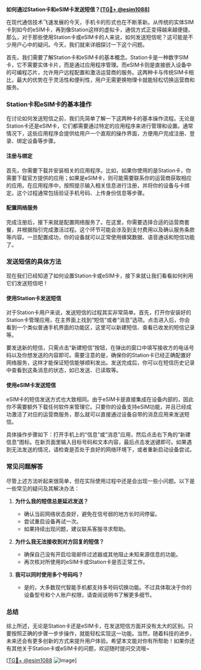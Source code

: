 **如何通过Station卡和eSIM卡发送短信？[[TG💪+ @esim1088](https://t.me/s/esim1088)]**

在现代通信技术飞速发展的今天，手机卡的形式也在不断革新。从传统的实体SIM卡到如今的eSIM卡，再到像Station这样的虚拟卡，通信方式正变得越来越便捷。那么，对于那些使用Station卡或eSIM卡的人来说，如何发送短信呢？这可能是不少用户心中的疑问。今天，我们就来详细探讨一下这个问题。

首先，我们需要了解Station卡和eSIM卡的基本概念。Station卡是一种数字SIM卡，它不需要实体卡片，而是通过应用程序管理。而eSIM卡则是直接嵌入设备中的可编程芯片，允许用户远程配置和激活运营商的服务。这两种卡与传统SIM卡相比，最大的优势在于灵活性和便利性，用户无需更换物理卡就能轻松切换运营商和服务。

### Station卡和eSIM卡的基本操作

在讨论如何发送短信之前，我们先简单了解一下这两种卡的基本操作流程。无论是Station卡还是eSIM卡，它们都需要通过特定的应用程序来进行管理和设置。通常情况下，这些应用程序会提供给用户一个直观的操作界面，方便用户完成注册、登录、绑定设备等步骤。

#### 注册与绑定

首先，你需要下载并安装相关的应用程序。比如，如果你使用的是Station卡，你需要下载官方提供的应用；如果是eSIM卡，则可能需要联系你的运营商获取相应的应用。在应用程序中，按照提示输入相关信息进行注册，并将你的设备与卡绑定。这个过程通常包括验证手机号码、上传身份信息等步骤。

#### 配置网络服务

完成注册后，接下来就是配置网络服务了。在这里，你需要选择合适的运营商套餐，并根据指引完成激活过程。这个环节可能会涉及到支付费用以及确认服务条款等内容。一旦配置成功，你的设备就可以正常使用蜂窝数据、语音通话和短信功能了。

### 发送短信的具体方法

现在我们已经知道了如何设置Station卡或eSIM卡，接下来就让我们看看如何利用它们发送短信吧！

#### 使用Station卡发送短信

对于Station卡用户来说，发送短信的过程其实非常简单。首先，打开你安装好的Station卡管理应用，在主界面上找到“短信”或者“消息”选项。点击进入后，你会看到一个类似普通手机界面的功能区，这里可以新建短信、查看已收发的短信记录等。

要发送新的短信，只需点击“新建短信”按钮，在弹出的窗口中填写接收方的电话号码以及你想发送的内容即可。需要注意的是，确保你的Station卡已经正确配置好网络服务，这样才能保证短信能够顺利发出。发送完成后，你可以在短信历史记录中查看到这条消息的状态，如已发送、已读取等。

#### 使用eSIM卡发送短信

eSIM卡的短信发送方式也大致相同。由于eSIM卡是直接集成在设备内部的，因此你不需要额外下载任何软件来管理它。只要你的设备支持eSIM功能，并且已经成功激活了对应的运营商服务，那么就可以直接通过设备自带的消息应用来发送短信。

具体操作步骤如下：打开手机上的“信息”或“消息”应用，然后点击右下角的“新建信息”图标。在新页面里输入目标号码和文本内容，最后点击发送键即可。如果遇到无法发送的情况，请检查是否处于良好的网络环境下，或者重新启动设备尝试。

### 常见问题解答

尽管上述方法听起来很简单，但在实际使用过程中还是会出现一些小问题。以下是一些常见的疑问及其解决办法：

1. **为什么我的短信总是延迟发送？**
   - 确认当前网络状态良好，避免在信号弱的地方长时间停留。
   - 尝试重启设备再试一次。
   - 如果持续出现问题，建议联系客服寻求帮助。

2. **为什么我无法接收到对方回复的短信？**
   - 确保自己没有开启垃圾邮件过滤器或其他阻止未知来源信息的功能。
   - 再次核对所使用的eSIM卡或Station卡是否正常工作。

3. **我可以同时使用多个号码吗？**
   - 是的，大多数现代智能手机都支持多号码切换功能。不过具体取决于你的设备型号和个人账户权限，请查阅说明书了解更多细节。

### 总结

综上所述，无论是Station卡还是eSIM卡，在发送短信方面并没有太大的区别。只要按照正确的步骤一步步操作，就能轻松实现这一功能。当然，随着科技的进步，未来还会有更多创新的方式来提升用户体验。希望本文能对你有所帮助！如果你还有其他关于Station卡或eSIM卡的问题，欢迎随时提问交流哦~

[[TG💪+ @esim1088](https://t.me/s/esim1088) ![Image](https://i.postimg.cc/4NQfJmqS/Snipaste-2025-05-13-00-14-12.png)]